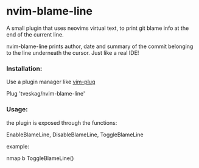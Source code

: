 # nvim-blame-line
A small plugin that uses neovims virtual text, to print git blame info at the end of the current line.

nvim-blame-line prints author, date and summary of the commit belonging to the line underneath the cursor.
Just like a real IDE!

### Installation:
Use a plugin manager like [vim-plug](https://github.com/junegunn/vim-plug)

Plug 'tveskag/nvim-blame-line'

### Usage:
the plugin is exposed through the functions:

EnableBlameLine, 
DisableBlameLine, 
ToggleBlameLine

example:

nmap <expr> <leader>b ToggleBlameLine()

